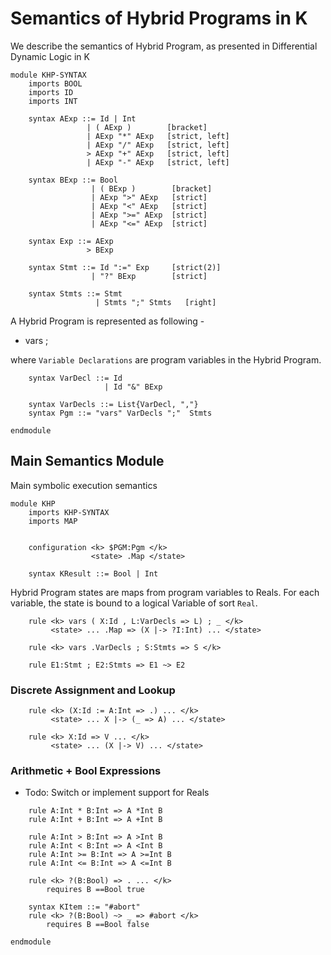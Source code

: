 Semantics of Hybrid Programs in K
==================================

We describe the semantics of Hybrid Program, as presented in Differential
Dynamic Logic in K

```{.k}
module KHP-SYNTAX
    imports BOOL
    imports ID
    imports INT

    syntax AExp ::= Id | Int
                 | ( AExp )        [bracket]
                 | AExp "*" AExp   [strict, left]
                 | AExp "/" AExp   [strict, left]
                 > AExp "+" AExp   [strict, left]
                 | AExp "-" AExp   [strict, left]

    syntax BExp ::= Bool
                  | ( BExp )        [bracket]
                  | AExp ">" AExp   [strict]
                  | AExp "<" AExp   [strict]
                  | AExp ">=" AExp  [strict]
                  | AExp "<=" AExp  [strict]

    syntax Exp ::= AExp
                 > BExp

    syntax Stmt ::= Id ":=" Exp     [strict(2)]
                  | "?" BExp        [strict]

    syntax Stmts ::= Stmt
                   | Stmts ";" Stmts   [right]
```

A Hybrid Program is represented as following -
 * vars <Variables Declarations> ; <Pgm>

where `Variable Declarations` are program variables
in the Hybrid Program.

```{.k}
    syntax VarDecl ::= Id
                     | Id "&" BExp

    syntax VarDecls ::= List{VarDecl, ","}
    syntax Pgm ::= "vars" VarDecls ";"  Stmts

endmodule
```

Main Semantics Module
---------------------

Main symbolic execution semantics

```{.k}
module KHP
    imports KHP-SYNTAX
    imports MAP


    configuration <k> $PGM:Pgm </k>
                  <state> .Map </state>

    syntax KResult ::= Bool | Int
```

Hybrid Program states are maps from program variables to Reals.
For each variable, the state is bound to a logical Variable of sort `Real`.

```{.k}
    rule <k> vars ( X:Id , L:VarDecls => L) ; _ </k>
         <state> ... .Map => (X |-> ?I:Int) ... </state>

    rule <k> vars .VarDecls ; S:Stmts => S </k>

    rule E1:Stmt ; E2:Stmts => E1 ~> E2
```

### Discrete Assignment and Lookup

```{.k}
    rule <k> (X:Id := A:Int => .) ... </k>
         <state> ... X |-> (_ => A) ... </state>

    rule <k> X:Id => V ... </k>
         <state> ... (X |-> V) ... </state>
```

### Arithmetic + Bool Expressions

 - Todo: Switch or implement support for Reals

```{.k}
    rule A:Int * B:Int => A *Int B
    rule A:Int + B:Int => A +Int B

    rule A:Int > B:Int => A >Int B
    rule A:Int < B:Int => A <Int B
    rule A:Int >= B:Int => A >=Int B
    rule A:Int <= B:Int => A <=Int B

    rule <k> ?(B:Bool) => . ... </k>
        requires B ==Bool true

    syntax KItem ::= "#abort"
    rule <k> ?(B:Bool) ~> _ => #abort </k>
        requires B ==Bool false

endmodule
```
